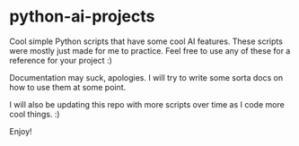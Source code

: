 # python-ai-projects

Cool simple Python scripts that have some cool AI features. These scripts were mostly just made for me to practice. Feel free to use any of these for a reference for your project :)

Documentation may suck, apologies. I will try to write some sorta docs on how to use them at some point.

I will also be updating this repo with more scripts over time as I code more cool things. :)

Enjoy!
